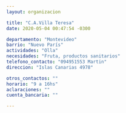 ```yaml
---
layout: organizacion

title: "C.A.Villa Teresa"
date: 2020-05-04 00:47:54 -0300

departamento: "Montevideo"
barrio: "Nuevo París"
actividades: "Olla"
necesidades: "Fruta, productos sanitarios"
telefono_contacto: "094951553 Martin"
direccion: "Islas Canarias 4978"

otros_contactos: ""
horario: "9 a 16hs"
aclaraciones: ""
cuenta_bancaria: ""

---
```

